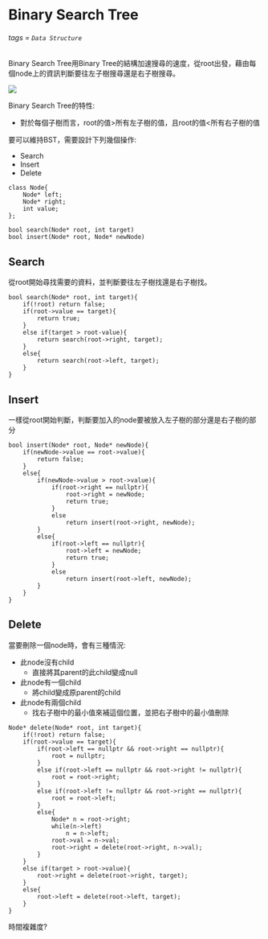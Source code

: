 # Binary Search Tree
###### tags = `Data Structure`

Binary Search Tree用Binary Tree的結構加速搜尋的速度，從root出發，藉由每個node上的資訊判斷要往左子樹搜尋還是右子樹搜尋。

![](https://i.imgur.com/IodBmcf.png)

Binary Search Tree的特性:
* 對於每個子樹而言，root的值>所有左子樹的值，且root的值<所有右子樹的值

要可以維持BST，需要設計下列幾個操作:
* Search
* Insert
* Delete

```cpp=1
class Node{
    Node* left;
    Node* right;
    int value;
};

bool search(Node* root, int target)
bool insert(Node* root, Node* newNode)
```

## Search
從root開始尋找需要的資料，並判斷要往左子樹找還是右子樹找。

```cpp=1
bool search(Node* root, int target){
    if(!root) return false;
    if(root->value == target){
        return true;
    }
    else if(target > root-value){
        return search(root->right, target);
    }
    else{
        return search(root->left, target);
    }
}
```

## Insert
一樣從root開始判斷，判斷要加入的node要被放入左子樹的部分還是右子樹的部分

```cpp=1
bool insert(Node* root, Node* newNode){
    if(newNode->value == root->value){
        return false;
    }
    else{
        if(newNode->value > root->value){
            if(root->right == nullptr){
                root->right = newNode;
                return true;
            }
            else
                return insert(root->right, newNode);
        }
        else{
            if(root->left == nullptr){
                root->left = newNode;
                return true;
            }
            else
                return insert(root->left, newNode);
        }
    }
}
```

## Delete
當要刪除一個node時，會有三種情況:
* 此node沒有child
    * 直接將其parent的此child變成null
* 此node有一個child
    * 將child變成原parent的child
* 此node有兩個child
    * 找右子樹中的最小值來補這個位置，並把右子樹中的最小值刪除

```cpp=1
Node* delete(Node* root, int target){
    if(!root) return false;
    if(root->value == target){
        if(root->left == nullptr && root->right == nullptr){
            root = nullptr;
        }
        else if(root->left == nullptr && root->right != nullptr){
            root = root->right;
        }
        else if(root->left != nullptr && root->right == nullptr){
            root = root->left;
        }
        else{
            Node* n = root->right;
            while(n->left)
                n = n->left;
            root->val = n->val;
            root->right = delete(root->right, n->val);
        }
    }
    else if(target > root->value){
        root->right = delete(root->right, target);
    }
    else{
        root->left = delete(root->left, target);
    }
}
```

時間複雜度?
